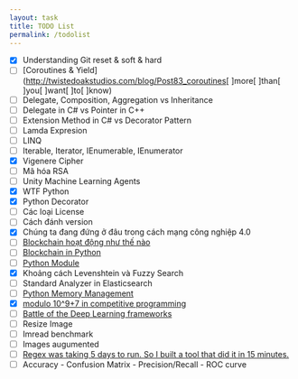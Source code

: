 ```yaml
---
layout: task
title: TODO List
permalink: /todolist
---
```


- [x] Understanding Git reset & soft & hard
- [ ] [Coroutines & Yield](http://twistedoakstudios.com/blog/Post83_coroutines[ ]more[ ]than[ ]you[ ]want[ ]to[ ]know)
- [ ] Delegate, Composition, Aggregation vs Inheritance
- [ ] Delegate in C# vs Pointer in C++
- [ ] Extension Method in C# vs Decorator Pattern
- [ ] Lamda Expresion
- [ ] LINQ
- [ ] Iterable, Iterator, IEnumerable, IEnumerator
- [x] Vigenere Cipher
- [ ] Mã hóa RSA
- [ ] Unity Machine Learning Agents
- [x] WTF Python
- [x] Python Decorator
- [ ] Các loại License
- [ ] Cách đánh version
- [x] Chúng ta đang đứng ở đâu trong cách mạng công nghiệp 4.0
- [ ] [Blockchain hoạt động như thế nào](https://medium.com/@micheledaliessi/how-does-the-blockchain-work-98c8cd01d2ae)
- [ ] [Blockchain in Python](https://hackernoon.com/learn-blockchains-by-building-one-117428612f46)
- [ ] [Python Module](https://docs.python.org/3/tutorial/modules.html#packages)
- [x] Khoảng cách Levenshtein và Fuzzy Search
- [ ] Standard Analyzer in Elasticsearch
- [ ] [Python Memory Management](http://deeplearning.net/software/theano/tutorial/python-memory-management.html)
- [x] [modulo 10^9+7 in competitive programming](https://www.quora.com/What-exactly-is-print-it-modulo-10-9-+-7-in-competitive-programming-web-sites)
- [ ] [Battle of the Deep Learning frameworks](https://towardsdatascience.com/battle-of-the-deep-learning-frameworks-part-i-cff0e3841750)
- [ ] Resize Image
- [ ] Imread benchmark
- [ ] Images augumented
- [ ] [Regex was taking 5 days to run. So I built a tool that did it in 15 minutes.](https://medium.freecodecamp.org/regex-was-taking-5-days-flashtext-does-it-in-15-minutes-55f04411025f)
- [ ] Accuracy - Confusion Matrix - Precision/Recall - ROC curve